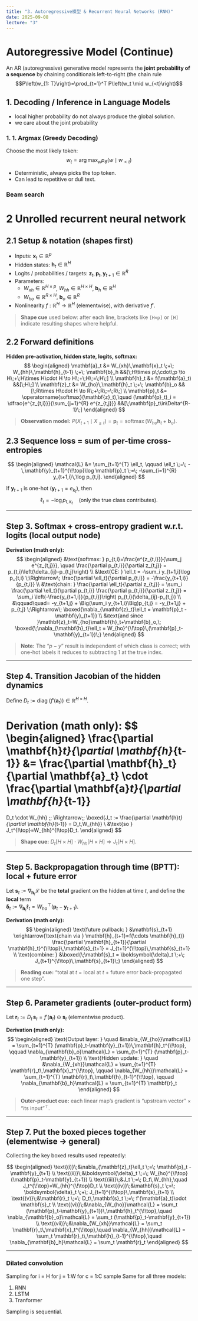 ```yaml
---
title: "3. Autoregressive模型 & Recurrent Neural Networks (RNN)"
date: 2025-09-08
lecture: "3"
---
```


# Autoregressive Model (Continue)
An AR (autoregressive) generative model represents the **joint probability of a sequence** by chaining conditionals left-to-right (the chain rule
$$P\left(w_{1: T}\right)=\prod_{t=1}^T P\left(w_t \mid w_{<t}\right)$$
## 1. Decoding / Inference in Language Models

- local higher probability do not always produce the global solution.
- we care about the joint probability
### 1. 1. Argmax (Greedy Decoding)
Choose the most likely token:
$$
w_t = \arg\max_{w} p_\theta(w \mid w_{<t})
$$
- Deterministic, always picks the top token.  
- Can lead to repetitive or dull text.
### Beam search

# 2 Unrolled recurrent neural network

## 2.1 Setup & notation (shapes first)

- Inputs: $\mathbf{x}_t\in\mathbb{R}^{p}$  
- Hidden states: $\mathbf{h}_t\in\mathbb{R}^{H}$  
- Logits / probabilities / targets: $\mathbf{z}_t,\mathbf{p}_t,\mathbf{y}_{t+1}\in\mathbb{R}^{R}$  
- Parameters: 
  - $W_{xh}\in\mathbb{R}^{H\times p}$, $W_{hh}\in\mathbb{R}^{H\times H}$, $\mathbf{b}_h\in\mathbb{R}^{H}$  
  - $W_{ho}\in\mathbb{R}^{R\times H}$, $\mathbf{b}_o\in\mathbb{R}^{R}$  
- Nonlinearity $f:\mathbb{R}^{H}\to\mathbb{R}^{H}$ (elementwise), with derivative $f'$.

> **Shape cue** used below: after each line, brackets like `[H×p]` or `[H]` indicate resulting shapes where helpful.

## 2.2 Forward definitions

**Hidden pre-activation, hidden state, logits, softmax:**
$$
\begin{aligned}
\mathbf{a}_t &= W_{xh}\,\mathbf{x}_t \;+\; W_{hh}\,\mathbf{h}_{t-1} \;+\; \mathbf{b}_h 
&&[\;H\times p\;\cdot\;p \to H\;+\;H\times H\cdot H \to H\;+\;H\;=\;H\;] \\
\mathbf{h}_t &= f(\mathbf{a}_t) &&[\;H\;] \\
\mathbf{z}_t &= W_{ho}\,\mathbf{h}_t \;+\; \mathbf{b}_o &&[\;R\times H\cdot H \to R\;+\;R\;=\;R\;] \\
\mathbf{p}_t &= \operatorname{softmax}(\mathbf{z}_t),\quad
(\mathbf{p}_t)_i = \dfrac{e^{z_{t,i}}}{\sum_{j=1}^{R} e^{z_{t,j}}}
&&[\;\mathbf{p}_t\in\Delta^{R-1}\;]
\end{aligned}
$$

> **Observation model:** $P(X_{t+1}\mid X_{\le t})=\mathbf{p}_t=\operatorname{softmax}(W_{ho}\mathbf{h}_t+\mathbf{b}_o)$.

## 2.3 Sequence loss = sum of per-time cross-entropies

$$
\begin{aligned}
\mathcal{L} 
&= \sum_{t=1}^{T} \ell_t,
\qquad
\ell_t \;=\; -\,\mathbf{y}_{t+1}^{\!\top}\log \mathbf{p}_t
\;=\; -\sum_{i=1}^{R} y_{t+1,i}\,\log p_{t,i}.
\end{aligned}
$$

If $\mathbf{y}_{t+1}$ is one-hot ($\mathbf{y}_{t+1}=e_{k_t}$), then
$$
\ell_t = -\log p_{t,k_t}\quad\text{(only the true class contributes)}.
$$

***

## Step 3. Softmax + cross-entropy gradient w.r.t. logits (local output node)

**Derivation (math only):**
$$
\begin{aligned}
&\text{softmax: } p_{t,i}=\frac{e^{z_{t,i}}}{\sum_j e^{z_{t,j}}}, 
\quad 
\frac{\partial p_{t,i}}{\partial z_{t,j}} = p_{t,i}\left(\delta_{ij}-p_{t,j}\right) \\
&\text{CE: } \ell_t = -\sum_i y_{t+1,i}\log p_{t,i}
\;\Rightarrow\;
\frac{\partial \ell_t}{\partial p_{t,i}} = -\frac{y_{t+1,i}}{p_{t,i}} \\
&\text{chain: }
\frac{\partial \ell_t}{\partial z_{t,j}}
= \sum_i \frac{\partial \ell_t}{\partial p_{t,i}} \frac{\partial p_{t,i}}{\partial z_{t,j}}
= \sum_i \left(-\frac{y_{t+1,i}}{p_{t,i}}\right) p_{t,i}(\delta_{ij}-p_{t,j}) \\
&\qquad\quad= -y_{t+1,j} + \Big(\sum_i y_{t+1,i}\Big)p_{t,j}
= -y_{t+1,j} + p_{t,j}
\;\Rightarrow\;
\boxed{\nabla_{\mathbf{z}_t}\ell_t = \mathbf{p}_t - \mathbf{y}_{t+1}} \\
&\text{and since }\mathbf{z}_t=W_{ho}\mathbf{h}_t+\mathbf{b}_o,\;
\boxed{\;\nabla_{\mathbf{h}_t}\ell_t = W_{ho}^{\!\top}\,(\mathbf{p}_t-\mathbf{y}_{t+1})\;}
\end{aligned}
$$

> **Note:** The “$p - y$” result is independent of which class is correct; with one-hot labels it reduces to subtracting 1 at the true index.

***

## Step 4. Transition Jacobian of the hidden dynamics

Define $D_t:=\operatorname{diag}\!\big(f'(\mathbf{a}_t)\big)\in\mathbb{R}^{H\times H}$.

**Derivation (math only):**
$$
\begin{aligned}
\frac{\partial \mathbf{h}_t}{\partial \mathbf{h}_{t-1}}
&= 
\frac{\partial \mathbf{h}_t}{\partial \mathbf{a}_t}
\cdot
\frac{\partial \mathbf{a}_t}{\partial \mathbf{h}_{t-1}}
=
D_t \cdot W_{hh}
\;\; \Rightarrow\;\;
\boxed{J_t := \frac{\partial \mathbf{h}_t}{\partial \mathbf{h}_{t-1}} = D_t\,W_{hh}} \\
&\text{so } J_t^{\!\top}=W_{hh}^{\!\top}D_t.
\end{aligned}
$$

> **Shape cue:** $D_t[H\times H] \cdot W_{hh}[H\times H] \Rightarrow J_t[H\times H]$.

***

## Step 5. Backpropagation through time (BPTT): local + future error

Let $\mathbf{s}_t := \nabla_{\mathbf{h}_t}\mathcal{L}$ be the **total** gradient on the hidden at time $t$, and define the **local** term   
$\boldsymbol{\delta}_t := \nabla_{\mathbf{h}_t}\ell_t = W_{ho}^{\!\top}(\mathbf{p}_t-\mathbf{y}_{t+1})$.

**Derivation (math only):**
$$
\begin{aligned}
\text{future pullback: } 
&\mathbf{s}_{t+1} \xrightarrow{\text{chain via } \mathbf{h}_{t+1}=f(\cdots \mathbf{h}_t)}
\frac{\partial \mathbf{h}_{t+1}}{\partial \mathbf{h}_t}^{\!\top}\,\mathbf{s}_{t+1}
= J_{t+1}^{\!\top}\,\mathbf{s}_{t+1} \\
\text{combine: } 
&\boxed{\;\mathbf{s}_t = \boldsymbol{\delta}_t \;+\; J_{t+1}^{\!\top}\,\mathbf{s}_{t+1}\;}
\end{aligned}
$$

> **Reading cue:** “total at $t$ = local at $t$ + future error back-propagated one step”.

***

## Step 6. Parameter gradients (outer-product form)

Let $\mathbf{r}_t := D_t\,\mathbf{s}_t = f'(\mathbf{a}_t)\odot \mathbf{s}_t$ (elementwise product).

**Derivation (math only):**
$$
\begin{aligned}
\text{Output layer: } \quad
&\nabla_{W_{ho}}\mathcal{L} = \sum_{t=1}^{T} (\mathbf{p}_t-\mathbf{y}_{t+1})\,\mathbf{h}_t^{\!\top},
\qquad
\nabla_{\mathbf{b}_o}\mathcal{L} = \sum_{t=1}^{T} (\mathbf{p}_t-\mathbf{y}_{t+1}) \\
\text{Hidden update: } \quad
&\nabla_{W_{xh}}\mathcal{L} = \sum_{t=1}^{T} \mathbf{r}_t\,\mathbf{x}_t^{\!\top},
\qquad
\nabla_{W_{hh}}\mathcal{L} = \sum_{t=1}^{T} \mathbf{r}_t\,\mathbf{h}_{t-1}^{\!\top},
\qquad
\nabla_{\mathbf{b}_h}\mathcal{L} = \sum_{t=1}^{T} \mathbf{r}_t
\end{aligned}
$$

> **Outer-product cue:** each linear map’s gradient is “upstream vector” $\times$ “its input”$^{\top}$.

***

## Step 7. Put the boxed pieces together (elementwise → general)

Collecting the key boxed results used repeatedly:

$$
\begin{aligned}
\text{(i)}\;&\nabla_{\mathbf{z}_t}\ell_t \;=\; \mathbf{p}_t - \mathbf{y}_{t+1} \\
\text{(ii)}\;&\boldsymbol{\delta}_t \;=\; W_{ho}^{\!\top}(\mathbf{p}_t-\mathbf{y}_{t+1}) \\
\text{(iii)}\;&J_t \;=\; D_t\,W_{hh},\quad J_t^{\!\top}=W_{hh}^{\!\top}D_t \\
\text{(iv)}\;&\mathbf{s}_t \;=\; \boldsymbol{\delta}_t \;+\; J_{t+1}^{\!\top}\,\mathbf{s}_{t+1} \\
\text{(v)}\;&\mathbf{r}_t \;=\; D_t\,\mathbf{s}_t \;=\; f'(\mathbf{a}_t)\odot \mathbf{s}_t \\
\text{(vi)}\;&\nabla_{W_{ho}}\mathcal{L} = \sum_t (\mathbf{p}_t-\mathbf{y}_{t+1})\,\mathbf{h}_t^{\!\top},\quad
\nabla_{\mathbf{b}_o}\mathcal{L} = \sum_t (\mathbf{p}_t-\mathbf{y}_{t+1}) \\
\text{(vii)}\;&\nabla_{W_{xh}}\mathcal{L} = \sum_t \mathbf{r}_t\,\mathbf{x}_t^{\!\top},\quad
\nabla_{W_{hh}}\mathcal{L} = \sum_t \mathbf{r}_t\,\mathbf{h}_{t-1}^{\!\top},\quad
\nabla_{\mathbf{b}_h}\mathcal{L} = \sum_t \mathbf{r}_t
\end{aligned}
$$

***

### Dilated convolution

Sampling
for i = H 
	for j = 1:W 
		for c = 1:C 
			sample
Same for all three models:
	
1. RNN
2. LSTM
3. Tranformer 

Sampling is sequential.
